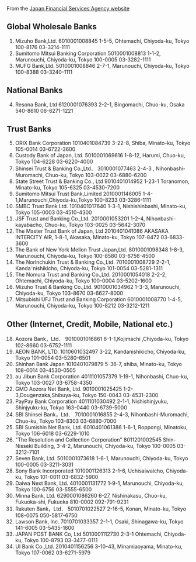 From the [Japan Financial Services Agency website](https://www.fsa.go.jp/en/regulated/licensed/index.html)
## Global Wholesale Banks
1. Mizuho Bank,Ltd.	6010001008845 	1-5-5, Ohtemachi, Chiyoda-ku, Tokyo 100-8176	03-3214-1111
2. Sumitomo Mitsui Banking Corporation	5010001008813 	1-1-2, Marunouchi, Chiyoda-ku, Tokyo 100-0005	03-3282-1111
3. MUFG Bank,Ltd.	5010001008846 	2-7-1, Marunouchi, Chiyoda-ku, Tokyo 100-8388	03-3240-1111

## National Banks
4. Resona Bank, Ltd	6120001076393 	2-2-1, Bingomachi, Chuo-ku, Osaka  540-8610     	06-6271-1221

## Trust Banks
5. ORIX Bank Corporation	1010401084739 	3-22-8, Shiba, Minato-ku, Tokyo 105-0014	03-6722-3600
6. Custody Bank of Japan, Ltd.	5010001069616 	1-8-12, Harumi, Chuo-ku, Tokyo 104-6228	03-6220-4000
7. Shinsei Trust & Banking Co.,Ltd．	3010001077463 	2-4-3 , Nihonbashi-Muromachi, Chuo-ku, Tokyo 103-0022	03-6880-6200
8. State Street Trust & Banking Co., Ltd	9010401014952 	1-23-1 Toranomon, Minato-ku, Tokyo 105-6325	03-4530-7200
9. Sumitomo Mitsui Trust Bank,Limited	2010001146005 	1-4-1,Marunouchi,Chiyoda-ku,Tokyo 100-8233	03-3286-1111
10. SMBC Trust Bank Ltd.	1010401017640 	1-3-1, Nishishinbashi, Minato-ku, Tokyo 105-0003	03-4510-4300
11. JSF Trust and Banking Co.,Ltd.	2010001053201 	1-2-4, Nihonbashi-kayabacho, Chuo-ku, Tokyo 103-0025	03-5642-3070
12. The Master Trust Bank of Japan, Ltd	2010401041086 	AKASAKA INTERCITY AIR, 1-8-1, Akasaka, Minato-ku, Tokyo 107-8472	03-6833-3600
13. The Bank of New York Mellon Trust Japan,Ltd.	8010001098348 	1-8-3, Marunouchi, Chiyoda-ku, Tokyo 100-8580	03-6756-4500
14. The Norinchukin Trust & Banking Co.,Ltd.	7010001008729 	2-2-1, Kanda⁻nishikicho, Chiyoda-ku, Tokyo 101-0054	03-5281-1311
15. The Nomura Trust and Banking Co.,Ltd.	2010001054018 	2-2-2, Ohtemachi, Chiyoda-ku, Tokyo 100-0004	03-5202-1600
16. Mizuho Trust & Banking Co.,Ltd.	9010001034962 	1-3-3, Marunouchi, Chiyoda-ku, Tokyo 103-8670	03-6627-8000
17. Mitsubishi UFJ Trust and Banking Corporation	6010001008770 	1-4-5, Marunouchi, Chiyoda-ku, Tokyo 100-8212	03-3212-1211

## Other (Internet, Credit, Mobile, National etc.)
18. Aozora Bank，Ltd．	9010001016861 	6-1-1,Kojimachi ,Chiyoda-ku, Tokyo 102-8660	03-6752-1111
19. AEON BANK, LTD.	1010601032497 	3-22, Kandanishikicho, Chiyoda-ku, Tokyo 101-0054	03-5280-6501
20. Shinhan Bank Japan	1010401079879 	5-36-7, shiba,  Minato-ku, Tokyo 108-0014	03-4530-0505
21. au Jibun Bank Corporation	4011101057379 	1-19-1, Nihonbashi, Chuo-ku, Tokyo 103-0027	03-6758-4350
22. GMO Aozora Net Bank, Ltd.	9010001025425 	1-2-3,Dougenzaka,Shibuya-ku, Tokyo 150-0043	03-4531-2300
23. PayPay Bank Corporation	4011101030492 	2-1-1, Nishishinjyuku, Shinjyuku-ku, Tokyo  163-0440	03-6739-5000
24. SBI Shinsei Bank，Ltd．	7010001016855 	2-4-3, Nihonbashi-Muromachi, Chuo-ku, Tokyo 103-8303	03-6880-7000
25. SBI Sumishin Net Bank, Ltd.  	6010401061386 	1-6-1, Roppongi, Minatoku, Tokyo 106-6018	03-6229-1010
26. "The Resolution and Collection Corporation"	8011201002545 	Shin-Nisseki Building, 3-4-2, Marunouchi, Chiyoda-ku, Tokyo 100-0005	03-3212-7101
27. Seven Bank, Ltd.	5010001073618 	1-6-1, Marunouchi, Chiyoda-ku, Tokyo  100-0005	03-3211-3031
28. Sony Bank Incorporated	1010001126313 	2-1-6, Uchisaiwaicho, Chiyoda-ku, Tokyo  101-0011	03-6832-5900
29. Daiwa Next Bank, Ltd.	4010001131772 	1-9-1, Marunouchi, Chiyoda-ku, Tokyo 100-6756	03-5555-6500
30. Minna Bank, Ltd.	6290001086260 	6-27, Nishinakasu, Chuo-ku, Fukuoka-shi, Fukuoka 810-0002 	092-791-9231
31. Rakuten Bank，Ltd．	5010701022527 	2-16-5, Konan, Minato-ku, Tokyo  108-0075	050-5817-6750
32. Lawson Bank, Inc.	7010701033357 	2-1-1, Osaki, Shinagawa-ku, Tokyo 141-6005 	03-5435-1600
33. JAPAN POST BANK Co, Ltd	5010001112730 	2-3-1 Ohtemachi, Chiyoda-ku, Tokyo 100-8793	03-3477-0111
34. UI Bank Co.,Ltd.	2010401156256 	3-10-43, Minamiaoyama, Minato-ku, Tokyo 107-0062	03-6271-5979


